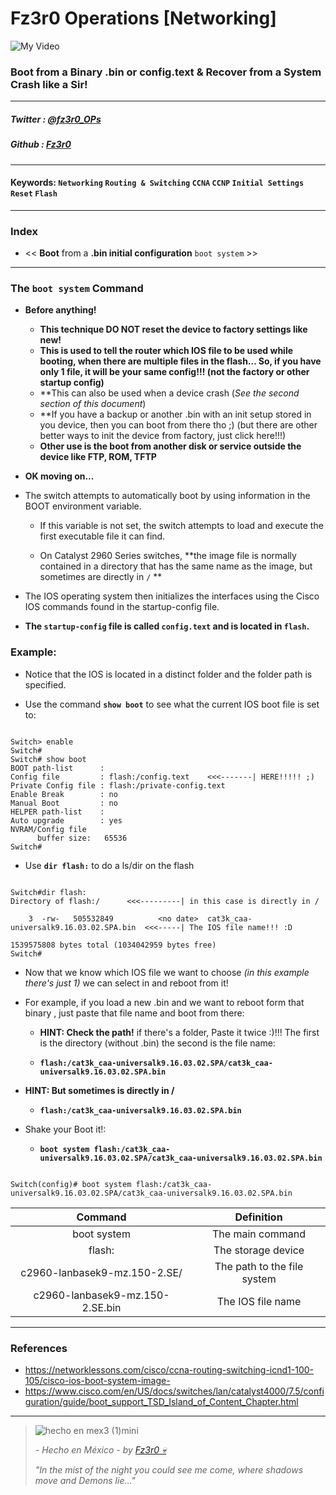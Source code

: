 
# Fz3r0 Operations  [Networking]

![My Video](https://user-images.githubusercontent.com/94720207/165892585-b830998d-d7c5-43b4-a3ad-f71a07b9077e.gif)

### Boot from a Binary .bin or config.text & Recover from a System Crash like a Sir!

---

##### Twitter  : [@fz3r0_OPs](https://twitter.com/Fz3r0_OPs) 
##### Github  : [Fz3r0](https://github.com/fz3r0) 

---

#### Keywords: `Networking` `Routing & Switching` `CCNA` `CCNP` `Initial Settings` `Reset` `Flash`

---

### Index

- << **Boot** from a **.bin initial configuration** `boot system` >>

---

### The `boot system` Command 

- **Before anything!** 

    - **This technique DO NOT reset the device to factory settings like new!**
    - **This is used to tell the router which IOS file to be used while booting, when there are multiple files in the flash... So, if you have only 1 file, it will be your same config!!! (not the factory or other startup config)**
    - **This can also be used when a device crash (_See the second section of this document_) 
    - **If you have a backup or another .bin with an init setup stored in you device, then you can boot from there tho ;) (but there are other better ways to init the device from factory, just click here!!!)
    - **Other use is the boot from another disk or service outside the device like FTP, ROM, TFTP**

- **OK moving on...** 

- The switch attempts to automatically boot by using information in the BOOT environment variable. 

    - If this variable is not set, the switch attempts to load and execute the first executable file it can find.

    - On Catalyst 2960 Series switches, **the image file is normally contained in a directory that has the same name as the image, but sometimes are directly in `/` **

- The IOS operating system then initializes the interfaces using the Cisco IOS commands found in the startup-config file. 
 
- **The `startup-config` file is called `config.text` and is located in `flash`.**

### Example:

- Notice that the IOS is located in a distinct folder and the folder path is specified. 

- Use the command **`show boot`** to see what the current IOS boot file is set to:

```

Switch> enable
Switch#
Switch# show boot
BOOT path-list      : 
Config file         : flash:/config.text    <<<-------| HERE!!!!! ;) 
Private Config file : flash:/private-config.text
Enable Break        : no
Manual Boot         : no
HELPER path-list    : 
Auto upgrade        : yes
NVRAM/Config file
      buffer size:   65536
Switch#

```

- Use **`dir flash:`** to do a ls/dir on the flash 

```

Switch#dir flash:
Directory of flash:/      <<<---------| in this case is directly in /

    3  -rw-   505532849          <no date>  cat3k_caa-universalk9.16.03.02.SPA.bin  <<<-----| The IOS file name!!! :D

1539575808 bytes total (1034042959 bytes free)
Switch#

```

- Now that we know which IOS file we want to choose _(in this example there's just 1)_ we can select in and reboot from it!

- For example, if you load a new .bin and we want to reboot form that binary , just paste that file name and boot from there: 

    - **HINT: Check the path!** if there's a folder, Paste it twice :)!!! The first is the directory (without .bin) the second is the file name:
    
    - **`flash:/cat3k_caa-universalk9.16.03.02.SPA/cat3k_caa-universalk9.16.03.02.SPA.bin`**

- **HINT: But sometimes is directly in /**

    - **`flash:/cat3k_caa-universalk9.16.03.02.SPA.bin`**
        
- Shake your Boot it!:
    
    - **`boot system flash:/cat3k_caa-universalk9.16.03.02.SPA/cat3k_caa-universalk9.16.03.02.SPA.bin`** 

```

Switch(config)# boot system flash:/cat3k_caa-universalk9.16.03.02.SPA/cat3k_caa-universalk9.16.03.02.SPA.bin

```

| **Command**                      | **Definition**               |
|:--------------------------------:|:----------------------------:|
| boot system                      | The main command             |
| flash:                           | The storage device           |
| c2960-lanbasek9-mz.150-2.SE/     | The path to the file system  |
| c2960-lanbasek9-mz.150-2.SE.bin  | The IOS file name            |


---

### References

- https://networklessons.com/cisco/ccna-routing-switching-icnd1-100-105/cisco-ios-boot-system-image-
- https://www.cisco.com/en/US/docs/switches/lan/catalyst4000/7.5/configuration/guide/boot_support_TSD_Island_of_Content_Chapter.html
---

> ![hecho en mex3 (1)mini](https://user-images.githubusercontent.com/94720207/163919294-2754caa3-c98c-4df3-b782-00703e4d3343.png)
>
> _- Hecho en México - by [Fz3r0 💀](https://github.com/Fz3r0/)_ 
>
> _"In the mist of the night you could see me come, where shadows move and Demons lie..."_ 
